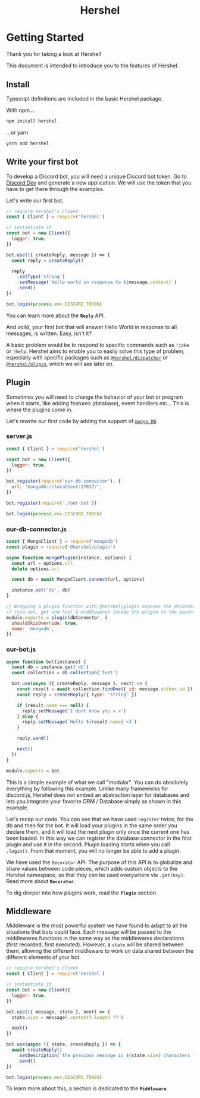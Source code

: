 <h1 align="center">Hershel</h1>

# Getting Started

Thank you for taking a look at Hershel!

This document is intended to introduce you to the features of Hershel.

## Install

Typecript definitions are included in the basic Hershel package.

With npm...

```bash
npm install hershel
```

...or yarn

```bash
yarn add hershel
```

## Write your first bot

To develop a Discord bot, you will need a unique Discord bot token. Go to [Discord Dev](https://discordapp.com/developers/applications/) and generate a new application. We will use the token that you have to get there through the examples.

Let's write our first bot.

```js
// require Hershel's Client
const { Client } = require('hershel')

// instantiate it
const bot = new Client({
  logger: true,
})

bot.use(({ createReply, message }) => {
  const reply = createReply()

  reply
    .setType('string')
    .setMessage(`Hello world in response to ${message.content}`)
    .send()
})

bot.login(process.env.DISCORD_TOKEN)
```

You can learn more about the <code><b>Reply</b></code> API.

And _voilà_, your first bot that will answer Hello World in response to all messages, is written. Easy, isn't it?

A basic problem would be to respond to specific commands such as `!joke` or `!help`. Hershel aims to enable you to easily solve this type of problem, especially with specific packages such as [`@hershel/dispatcher`](https://github.com/hershel/dispatcher) or [`@hershel/plugin`](https://github.com/hershel/plugin), which we will see later on.

## Plugin

Sometimes you will need to change the behavior of your bot or program when it starts, like adding features (database), event handlers etc... This is where the plugins come in.

Let's rewrite our first code by adding the support of [`mongo DB`](https://www.mongodb.com).

### server.js

```js
const { Client } = require('hershel')

const bot = new Client({
  logger: true,
})

bot.register(require('our-db-connector'), {
  url: 'mongodb://localhost:27017/',
})

bot.register(require('./our-bot'))

bot.login(process.env.DISCORD_TOKEN)
```

### our-db-connector.js

```js
const { MongoClient } = require('mongodb')
const plugin = require('@hershel/plugin')

async function mongoPlugin(instance, options) {
  const url = options.url
  delete options.url

  const db = await MongoClient.connect(url, options)

  instance.set('db', db)
}

// Wrapping a plugin function with @hershel/plugin exposes the decorators
// (via set, get and has) & middlewares inside the plugin to the parent scope.
module.exports = plugin(dbConnector, {
  shouldSkipOverride: true,
  name: 'mongodb',
})
```

### our-bot.js

```js
async function bot(instance) {
  const db = instance.get('db')
  const collection = db.collection('test')

  bot.use(async ({ createReply, message }, next) => {
    const result = await collection.findOne({ id: message.author.id })
    const reply = createReply({ type: 'string' })

    if (result.name === null) {
      reply.setMessage('I dont know you >.>')
    } else {
      reply.setMessage(`Hello ${result.name} <3`)
    }

    reply.send()

    next()
  })
}

module.exports = bot
```

This is a simple example of what we call "modular". You can do absolutely everything by following this example. Unlike many frameworks for discord.js, Hershel does not embed an abstraction layer for databases and lets you integrate your favorite ORM / Database simply as shown in this example.

Let's recap our code.
You can see that we have used `register` twice, for the db and then for the bot. It will load your plugins in the same order you declare them, and it will load the next plugin only once the current one has been loaded. In this way we can register the database connector in the first plugin and use it in the second. Plugin loading starts when you call `.login()`. From that moment, you will no longer be able to add a plugin.

We have used the `Decorator` API. The purpose of this API is to globalize and share values between code pieces, which adds custom objects to the Hershel namespace, so that they can be used everywhere via `.get(key)`. Read more about <code><b>Decorator</b></code>.

To dig deeper into how plugins work, read the <code><b>Plugin</b></code> section.

## Middleware

Middleware is the most powerful system we have found to adapt to all the situations that bots could face. Each message will be passed to the middlewares functions in the same way as the middlewares declarations (first recorded, first executed). However, a `state` will be shared between them, allowing the different middleware to work on data shared between the different elements of your bot.

```js
// require Hershel's Client
const { Client } = require('hershel')

// instantiate it
const bot = new Client({
  logger: true,
})

bot.use(({ message, state }, next) => {
  state.size = message?.content?.length ?? 0

  next()
})

bot.use(async ({ state, createReply }) => {
  await createReply()
    .setDescription(`the previous message is ${state.size} characters long`)
    .send()
})

bot.login(process.env.DISCORD_TOKEN)
```

To learn more about this, a section is dedicated to the <code><b>Middleware</b></code>.
